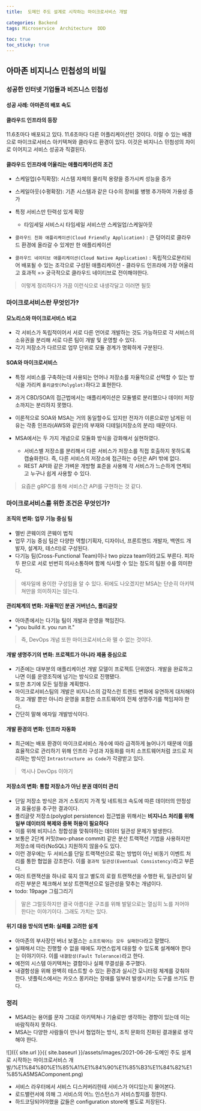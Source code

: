 ```yaml
---
title:  도메인 주도 설계로 시작하는 마이크로서비스 개발

categories: Backend 
tags: Microservice  Architecture  DDD
 
toc: true
toc_sticky: true
---
```


  
## 아마존 비지니스 민첩성의 비밀  
### 성공한 인터넷 기업들과 비즈니스 민첩성  
  
#### 성공 사례: 아마존의 배포 속도  
#### 클라우드 인프라의 등장  
11.6초마다 배포되고 있다. 11.6초마다 다른 어플리케이션인 것이다. 이럴 수 있는 배경으로 마이크로서비스 아키텍쳐와 클라우드 환경이 있다. 이것은 비지니스 민첨성의 차이로 이어지고 서비스 성공과 직결된다.  
  
#### 클라우드 인프라에 어울리는 애플리케이션의 조건  
  
- 스케일업(수직확장): 시스템 자체의 물리적 용량을 증가시켜 성능을 증가  
- 스케일아웃(수평확장): 기존 시스템과 같은 다수의 장비를 병행 추가하여 가용성 증가  
- 특정 서비스만 탄력성 있게 확장  
	- 타임세일 서비스시 타임세일 서비스만 스케일업/스케일아웃  
  
- `클라우드 친화 애플리케이션(Cloud Friendly Application)` : 큰 덩어리로 클라우드 환경에 올라갈 수 있게만 한 애플리케이션  
- `클라우드 네이티브 애플리케이션(Cloud Native Application)` : 독립적으로분리되어 배포될 수 있는 조각으로 구성된 애플리케이션 - 클라우드 인프라에 가장 어울리고 효과적 => 궁극적으로 클라우드 네이티브로 전이해야한다.  
  
> 이렇게 정리하다가 가끔 이런식으로 내생각달고 이러면 될듯    
  
### 마이크로서비스란 무엇인가?  
  
#### 모노리스와 마이크로서비스 비교  
  
- 각 서비스가 독립적이어서 서로 다른 언어로 개발하는 것도 가능하므로 각 서비스의 소유권을 분리해 서로 다른 팀이 개발 및 운영할 수 있다.  
- 각기 저장소가 다르므로 업무 단위로 모듈 경계가 명확하게 구분된다.  
  
#### SOA와 마이크로서비스  
  
- 특정 서비스를 구축하는데 사용되는 언어나 저장소를 자율적으로 선택할 수 있는 방식을 가리켜 `폴리글랏(Polyglot)`하다고 표현한다.  
- 과거 CBD/SOA의 접근법에서는 애플리케이션은 모듈별로 분리했으나 데이터 저장소까지는 분리하지 못했다.  
- 이론적으로 SOA와 MSA는 거의 동일할수도 있지만 전자가 이론으로만 남게된 이유는 각종 인프라(AWS와 같은)의 부재와 디테일(저장소의 분리) 때문이다.  
  
- MSA에서는 두 가지 개념으로 모듈화 방식을 강화해서 실현하였다.  
	- 서비스별 저장소를 분리해서 다른 서비스가 저장소를 직접 호출하지 못하도록 캡슐화한다. 즉, 다른 서비스의 저장소에 접근하는 수단은 API 밖에 없다.  
	- REST API와 같은 가벼운 개방형 표준을 사용해 각 서비스가 느슨하게 연계되고 누구나 쉽게 사용할 수 있다.  
> 요즘은 gRPC를 통해 서비스간 API를 구현하는 것 같다.    
  
### 마이크로서비스를 위한 조건은 무엇인가?  
  
#### 조직의 변화: 업무 기능 중심 팀  
- 멜빈 콘웨이의 콘웨이 법칙  
- 업무 기능 중심 팀은 다양한 역할(기획자, 디자이너, 프론트엔드 개발자, 백엔드 개발자, 설계자, 테스터)로 구성된다.  
- 다기능 팀(Cross-Functional Team)이나 two pizza team이라고도 부른다. 피자 두 판으로 서로 빈번히 의사소통하며 함께 식사할 수 있는 정도의 팀원 수를 의미한다.  
  
> 애자일에 용이한 구성임을 알 수 있다. 뒤에도 나오겠지만 MSA는 단순히 아키텍쳐만을 의미하지는 않는다.    
  
#### 관리체계의 변화: 자율적인 분권 거버넌스, 폴리글랏  
- 아마존에서는 다기능 팀이 개발과 운영을 책임진다.  
- "you build it. you run it."  
  
> 즉, DevOps 개념 또한 마이크로서비스와 뗄 수 없는 것이다.    
  
#### 개발 생명주기의 변화: 프로젝트가 아니라 제품 중심으로  
- 기존에는 대부분의 애플리케이션 개발 모델이 프로젝트 단위였다. 개발을 완료하고 나면 이를 운영조직에 넘기는 방식으로 진행됐다.  
- 또한 초기에 모든 일정을 계획했다.  
- 마이크로서비스팀의 개발은 비지니스의 갑작스런 트렌드 변화에 유연하게 대처해야하고 개발 뿐만 아니라 운영을 포함한 소프트웨어의 전체 생명주기를 책임져야 한다.  
- 간단히 말해 애자일 개발방식이다.  
  
#### 개발 환경의 변화: 인프라 자동화  
- 최근에는 배포 환경이 마이크로서비스 개수에 따라 급격하게 늘어나기 때문에 이를 효율적으로 관리하기 위해 인프라 구성과 자동화를 마치 소프트웨어처럼 코드로 처리하는 방식인 `Intrastructure as Code`가 각광받고 있다.  
  
> 역시나 DevOps 이야기    
  
#### 저장소의 변화: 통합 저장소가 아닌 분권 데이터 관리  
- 단일 저장소 방식은 과거 스토리지 가격 및 네트워크 속도에 따른 데이터의 안정성과 효율성을 추구한 결과이다.  
- 폴리글랏 저장소(polyglot persistence) 접근법을 위해서는 **비지니스 처리를 위해 일부 데이터의 복제와 중복 허용이 필요하다**  
- 이를 위해 비지니스 정합성을 맞춰야하는 데이터 일관성 문제가 발생한다.  
- 보통은 2단계 커밋(two-phase commit) 같은 분산 트랙잭션 기법을 사용하지만 저장소에 따라(NoSQL) 지원하지 않을수도 있다.  
- 이런 경우에는 두 서비스를 단일 트랙잭션으로 묶는 방법이 아닌 비동기 이벤트 처리를 통한 협업을 강조한다. 이를 `결과적 일관성(Eventual Consistency)`라고 부른다.  
- 여러 트랜잭션을 하나로 묶지 않고 별도의 로컬 트랜잭션을 수행한 뒤, 일관성이 달라진 부분은 체크해서 보상 트랜잭션으로 일관성을 맞추는 개념이다.  
- todo: 19page 그림그리기  
  
> 말은 그럴듯하지만 결국 아름다운 구조를 위해 발밑으로는 열심히 노를 저어야 한다는 이야기이다. 그래도 가치는 있다.    
  
#### 위기 대응 방식의 변화: 실패를 고려한 설계  
- 아마존의 부사장인 버너 보겔스는 `소프트웨어는 모두 실패한다`라고 말했다.  
- 실패해서 더는 진행할 수 없을 때에도 자연스럽게 대응할 수 있도록 설계해야 한다는 이야기이다. 이를 `내결함성(Fault Tolerance)`라고 한다.  
- 예전의 시스템 아키텍쳐는 결함이나 실패 무결성을 추구했다.  
- 내결함성을 위해 완벽히 테스트할 수 있는 환경과 실시간 모니터링 체계를 갖춰야 한다. 넷플릭스에서는 카오스 몽키라는 장애를 일부러 발생시키는 도구를 쓰기도 한다.  
  
  
### 정리  
- MSA라는 용어를 문자 그대로 아키텍쳐나 기술로만 생각하는 경향이 있는데 이는 바람직하지 못하다.  
- MSA는 다양한 사람들이 만나서 협업하는 방식, 조직 문화의 진화된 결과물로 생각해야 한다.  
  
![]({{ site.url }}{{ site.baseurl }}/assets/images/2021-06-26-도메인 주도 설계로 시작하는 마이크로서비스 개발/%E1%84%80%E1%85%A1%E1%84%90%E1%85%B3%E1%84%82%E1%85%A5MSAComponent.png)  
  
- 서비스 라우터에서 서비스 디스커버리한테 서비스가 어디있는지 물어본다.  
- 로드밸런서에 의해 그 서비스의 어느 인스턴스가 서비스할지를 정한다.  
- 하드코딩되어야했을 값들은 configuration store에 별도로 저장된다.  
